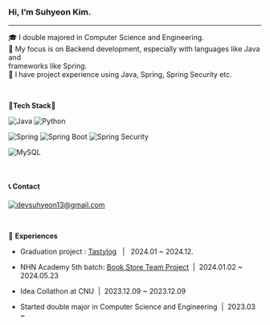 ###  Hi, I’m Suhyeon Kim.
-------------

🎓 I double majored in Computer Science and Engineering.    
👀 My focus is on Backend development, especially with languages like Java and      
  frameworks like Spring.    
🔧 I have project experience using Java, Spring, Spring Security etc.

 &nbsp; 
 &nbsp; 

 
:green_book:**Tech Stack**:green_book:

![Java](https://img.shields.io/badge/Java-FAD59B?style=flat-circle&logo=openjdk&logoColor=white)  ![Python](https://img.shields.io/badge/Python-B9F6A4?style=flat-circle&logo=python&logoColor=white)


![Spring](https://img.shields.io/badge/Spring-FDF3B5?style=flat-circle&logo=spring&logoColor=white)  ![Spring Boot](https://img.shields.io/badge/Spring%20Boot-FDF3B5?style=flat-circle&logo=springboot&logoColor=white)
![Spring Security](https://img.shields.io/badge/Spring%20Security-FDF3B5?style=flat-circle&logo=spring&logoColor=white)




![MySQL](https://img.shields.io/badge/MySQL-FBEE7E?style=flat-circle&logo=mysql&logoColor=white)

 &nbsp; 
 
 #### :telephone_receiver: **Contact** 
 
[![devsuhyeon13@gmail.com](https://img.shields.io/badge/devsuhyeon13@gmail.com-FFFF00?style=flat-circle&logo=mysql&logoColor=white)](mailto:devsuhyeon13@gmail.com)

 &nbsp; 
 
 :open_file_folder: **Experiences**


- Graduation project : [Tastylog](https://github.com/higromit/tastylog) &nbsp;&nbsp;|&nbsp;&nbsp;   2024.01 ~ 2024.12.

- NHN Academy 5th batch: [Book Store Team Project](https://github.com/nhnacademy-be5-t2m)&nbsp;&nbsp;|&nbsp;&nbsp;2024.01.02 ~ 2024.05.23


- Idea Collathon at CNU&nbsp;&nbsp;|&nbsp;&nbsp;2023.12.09 ~ 2023.12.09

- Started double major in Computer Science and Engineering&nbsp;&nbsp;|&nbsp;&nbsp;2023.03 ~

    

    

